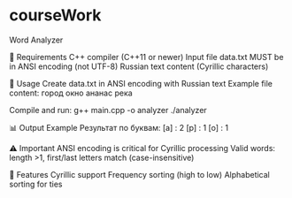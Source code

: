 # courseWork
Word Analyzer

🔧 Requirements
C++ compiler (C++11 or newer)
Input file data.txt MUST be in ANSI encoding (not UTF-8)
Russian text content (Cyrillic characters)

🚀 Usage
Create data.txt in ANSI encoding with Russian text
Example file content:
город окно ананас река

Compile and run:
g++ main.cpp -o analyzer
./analyzer

📊 Output Example
Результат по буквам:
[а] : 2
[р] : 1
[о] : 1

⚠️ Important
ANSI encoding is critical for Cyrillic processing
Valid words: length >1, first/last letters match (case-insensitive)

🔑 Features
Cyrillic support
Frequency sorting (high to low)
Alphabetical sorting for ties

